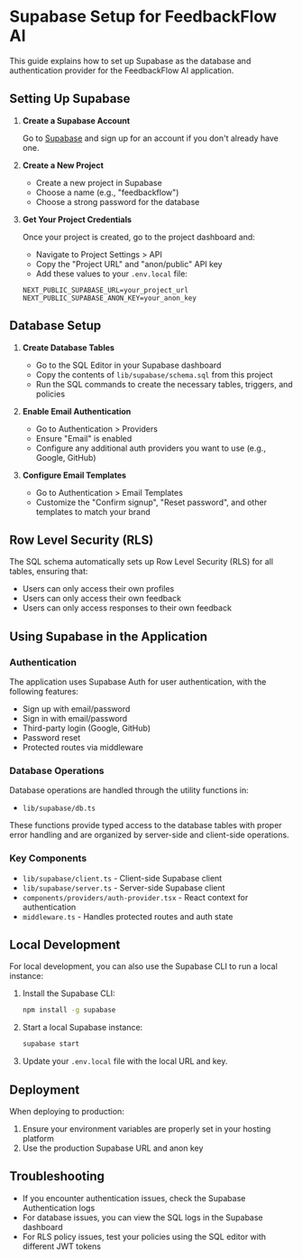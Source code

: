# Supabase Setup for FeedbackFlow AI

This guide explains how to set up Supabase as the database and authentication provider for the FeedbackFlow AI application.

## Setting Up Supabase

1. **Create a Supabase Account**

   Go to [Supabase](https://supabase.com/) and sign up for an account if you don't already have one.

2. **Create a New Project**

   - Create a new project in Supabase
   - Choose a name (e.g., "feedbackflow")
   - Choose a strong password for the database

3. **Get Your Project Credentials**

   Once your project is created, go to the project dashboard and:

   - Navigate to Project Settings > API
   - Copy the "Project URL" and "anon/public" API key
   - Add these values to your `.env.local` file:

   ```
   NEXT_PUBLIC_SUPABASE_URL=your_project_url
   NEXT_PUBLIC_SUPABASE_ANON_KEY=your_anon_key
   ```

## Database Setup

1. **Create Database Tables**

   - Go to the SQL Editor in your Supabase dashboard
   - Copy the contents of `lib/supabase/schema.sql` from this project
   - Run the SQL commands to create the necessary tables, triggers, and policies

2. **Enable Email Authentication**

   - Go to Authentication > Providers
   - Ensure "Email" is enabled
   - Configure any additional auth providers you want to use (e.g., Google, GitHub)

3. **Configure Email Templates**

   - Go to Authentication > Email Templates
   - Customize the "Confirm signup", "Reset password", and other templates to match your brand

## Row Level Security (RLS)

The SQL schema automatically sets up Row Level Security (RLS) for all tables, ensuring that:

- Users can only access their own profiles
- Users can only access their own feedback
- Users can only access responses to their own feedback

## Using Supabase in the Application

### Authentication

The application uses Supabase Auth for user authentication, with the following features:

- Sign up with email/password
- Sign in with email/password
- Third-party login (Google, GitHub)
- Password reset
- Protected routes via middleware

### Database Operations

Database operations are handled through the utility functions in:

- `lib/supabase/db.ts`

These functions provide typed access to the database tables with proper error handling and are organized by server-side and client-side operations.

### Key Components

- `lib/supabase/client.ts` - Client-side Supabase client
- `lib/supabase/server.ts` - Server-side Supabase client
- `components/providers/auth-provider.tsx` - React context for authentication
- `middleware.ts` - Handles protected routes and auth state

## Local Development

For local development, you can also use the Supabase CLI to run a local instance:

1. Install the Supabase CLI:

   ```bash
   npm install -g supabase
   ```

2. Start a local Supabase instance:

   ```bash
   supabase start
   ```

3. Update your `.env.local` file with the local URL and key.

## Deployment

When deploying to production:

1. Ensure your environment variables are properly set in your hosting platform
2. Use the production Supabase URL and anon key

## Troubleshooting

- If you encounter authentication issues, check the Supabase Authentication logs
- For database issues, you can view the SQL logs in the Supabase dashboard
- For RLS policy issues, test your policies using the SQL editor with different JWT tokens
